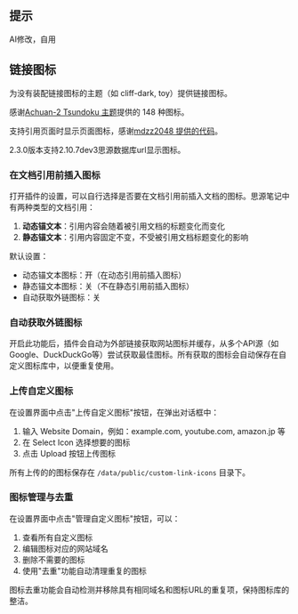 ## 提示
AI修改，自用
## 链接图标

为没有装配链接图标的主题（如 cliff-dark, toy）提供链接图标。

感谢[Achuan-2 Tsundoku 主题](https://github.com/Achuan-2/siyuan-themes-tsundoku)提供的 148 种图标。

支持引用页面时显示页面图标，感谢[mdzz2048 提供的代码](https://github.com/chenshinshi/link-icon/issues/1)。

2.3.0版本支持2.10.7dev3思源数据库url显示图标。

### 在文档引用前插入图标

打开插件的设置，可以自行选择是否要在文档引用前插入文档的图标。思源笔记中有两种类型的文档引用：

1. **动态锚文本**：引用内容会随着被引用文档的标题变化而变化
2. **静态锚文本**：引用内容固定不变，不受被引用文档标题变化的影响

默认设置：

- 动态锚文本图标：开（在动态引用前插入图标）
- 静态锚文本图标：关（不在静态引用前插入图标）
- 自动获取外链图标：关

### 自动获取外链图标

开启此功能后，插件会自动为外部链接获取网站图标并缓存，从多个API源（如Google、DuckDuckGo等）尝试获取最佳图标。所有获取的图标会自动保存在自定义图标库中，以便重复使用。

### 上传自定义图标

在设置界面中点击"上传自定义图标"按钮，在弹出对话框中：

1. 输入 Website Domain，例如：example.com, youtube.com, amazon.jp 等
2. 在 Select Icon 选择想要的图标
3. 点击 Upload 按钮上传图标

所有上传的的图标保存在 `/data/public/custom-link-icons` 目录下。

### 图标管理与去重

在设置界面中点击"管理自定义图标"按钮，可以：

1. 查看所有自定义图标
2. 编辑图标对应的网站域名
3. 删除不需要的图标
4. 使用"去重"功能自动清理重复的图标

图标去重功能会自动检测并移除具有相同域名和图标URL的重复项，保持图标库的整洁。
